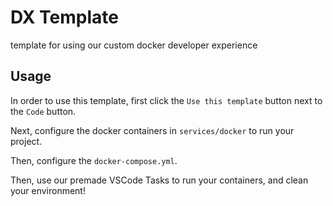 # DX Template
template for using our custom docker developer experience

## Usage

In order to use this template, first click the `Use this template` button next to the `Code` button.

Next, configure the docker containers in `services/docker` to run your project.

Then, configure the `docker-compose.yml`.

Then, use our premade VSCode Tasks to run your containers, and clean your environment!
